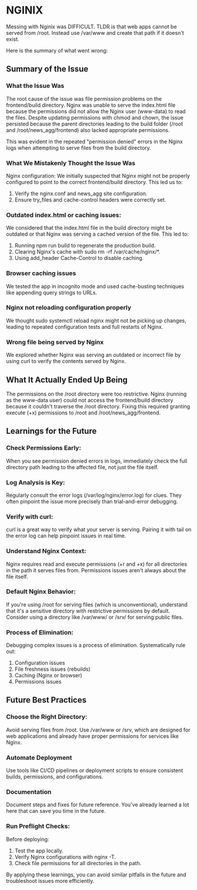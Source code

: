# NGINIX

Messing with Nginix was DIFFICULT. TLDR is that web apps cannot be served from /root. Instead use /var/www and create that path if it doesn't exist.

Here is the summary of what went wrong:

## Summary of the Issue

### What the Issue Was

The root cause of the issue was file permission problems on the frontend/build directory. Nginx was unable to serve the index.html file because the permissions did not allow the Nginx user (www-data) to read the files. Despite updating permissions with chmod and chown, the issue persisted because the parent directories leading to the build folder (/root and /root/news_agg/frontend) also lacked appropriate permissions.

This was evident in the repeated "permission denied" errors in the Nginx logs when attempting to serve files from the build directory.

### What We Mistakenly Thought the Issue Was
Nginx configuration: We initially suspected that Nginx might not be properly configured to point to the correct frontend/build directory. This led us to:

1. Verify the nginx.conf and news_agg site configuration.
2. Ensure try_files and cache-control headers were correctly set.

### Outdated index.html or caching issues:
We considered that the index.html file in the build directory might be outdated or that Nginx was serving a cached version of the file. This led to:

1. Running npm run build to regenerate the production build.
2. Clearing Nginx's cache with sudo rm -rf /var/cache/nginx/*.
3. Using add_header Cache-Control to disable caching.

### Browser caching issues
We tested the app in incognito mode and used cache-busting techniques like appending query strings to URLs.

### Nginx not reloading configuration properly
We thought sudo systemctl reload nginx might not be picking up changes, leading to repeated configuration tests and full restarts of Nginx.

### Wrong file being served by Nginx
We explored whether Nginx was serving an outdated or incorrect file by using curl to verify the contents served by Nginx.

## What It Actually Ended Up Being
The permissions on the /root directory were too restrictive. Nginx (running as the www-data user) could not access the frontend/build directory because it couldn't traverse the /root directory.
Fixing this required granting execute (+x) permissions to /root and /root/news_agg/frontend.

## Learnings for the Future

### Check Permissions Early:

When you see permission denied errors in logs, immediately check the full directory path leading to the affected file, not just the file itself.

### Log Analysis is Key:

Regularly consult the error logs (/var/log/nginx/error.log) for clues. They often pinpoint the issue more precisely than trial-and-error debugging.

### Verify with curl:

curl is a great way to verify what your server is serving. Pairing it with tail on the error log can help pinpoint issues in real time.

### Understand Nginx Context:

Nginx requires read and execute permissions (+r and +x) for all directories in the path it serves files from. Permissions issues aren't always about the file itself.

### Default Nginx Behavior:
If you're using /root for serving files (which is unconventional), understand that it's a sensitive directory with restrictive permissions by default. Consider using a directory like /var/www/ or /srv/ for serving public files.

### Process of Elimination:
Debugging complex issues is a process of elimination. Systematically rule out:

1. Configuration issues
2. File freshness issues (rebuilds)
3. Caching (Nginx or browser)
4. Permissions issues

## Future Best Practices

### Choose the Right Directory:
Avoid serving files from /root. Use /var/www or /srv, which are designed for web applications and already have proper permissions for services like Nginx.

### Automate Deployment
Use tools like CI/CD pipelines or deployment scripts to ensure consistent builds, permissions, and configurations.

### Documentation
Document steps and fixes for future reference. You’ve already learned a lot here that can save you time in the future.

### Run Preflight Checks:
Before deploying:

1. Test the app locally.
2. Verify Nginx configurations with nginx -T.
3. Check file permissions for all directories in the path.

By applying these learnings, you can avoid similar pitfalls in the future and troubleshoot issues more efficiently. 
